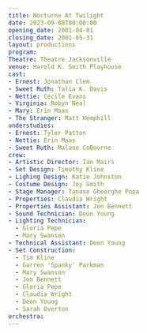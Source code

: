 ```yaml
---
title: Nocturne At Twilight
date: 2023-09-08T00:00:00
opening_date: 2001-04-01
closing_date: 2001-05-31
layout: productions
program:
Theatre: Theatre Jacksonville
venue: Harold K. Smith Playhouse
cast:
- Ernest: Jonathan Clem
- Sweet Ruth: Talia K. Davis
- Nettie: Cecile Evans
- Virginia: Robyn Neal
- Mary: Erin Maas
- The Stranger: Matt Hemphill
understudies:
- Ernest: Tyler Patton
- Nettie: Erin Maas
- Sweet Ruth: Malane CoBourne
crew:
- Artistic Director: Ian Mairs
- Set Design: Timothy Kline
- Lighing Design: Katie Johnston
- Costume Design: Joy Smith
- Stage Manager: Tanase Gheorghe Popa
- Properties: Claudia Wright
- Properties Assistant: Jon Bennett
- Sound Technician: Deon Young
- Lighting Technician:
  - Gloria Pepe
  - Mary Swanson
- Technical Assistant: Deon Young
- Set Construction:
  - Tim Kline
  - Garren 'Spanky' Parkman
  - Mary Swanson
  - Jon Bennett
  - Gloria Pepe
  - Claudia Wright
  - Deon Young
  - Sarah Overton
orchestra:
---
```


